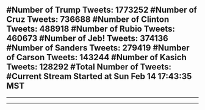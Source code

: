 #Number of Trump Tweets: 1773252
#Number of Cruz Tweets: 736688
#Number of Clinton Tweets: 488918
#Number of Rubio Tweets: 460673
#Number of Jeb! Tweets: 374136
#Number of Sanders Tweets: 279419
#Number of Carson Tweets: 143244
#Number of Kasich Tweets: 128292
#Total Number of Tweets:  
#Current Stream Started at Sun Feb 14 17:43:35 MST
---
---
---
